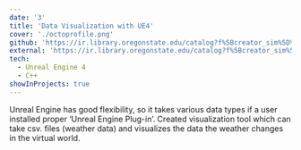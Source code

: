 ```yaml
---
date: '3'
title: 'Data Visualization with UE4'
cover: './octoprofile.png'
github: 'https://ir.library.oregonstate.edu/catalog?f%5Bcreator_sim%5D%5B%5D=Jeong%2C+Junhyeok&locale=en'
external: 'https://ir.library.oregonstate.edu/catalog?f%5Bcreator_sim%5D%5B%5D=Jeong%2C+Junhyeok&locale=en'
tech:
  - Unreal Engine 4
  - C++
showInProjects: true
---
```


Unreal Engine has good flexibility, so it takes various data types if a user installed proper ‘Unreal Engine Plug-in’. Created visualization tool which can take csv. files (weather data) and visualizes the data the weather changes in the virtual world.
